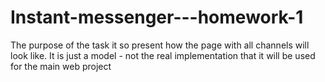 # Instant-messenger---homework-1
The purpose of the task it so present how the page with all channels will look like. It is just a model - not the real implementation that it will be used for the main web project
